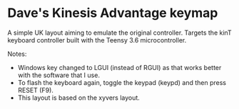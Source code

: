 # Dave's Kinesis Advantage keymap

A simple UK layout aiming to emulate the original controller. Targets the kinT
keyboard controller built with the Teensy 3.6 microcontroller.

Notes:

 - Windows key changed to LGUI (instead of RGUI) as that works better with the
   software that I use.
 - To flash the keyboard again, toggle the keypad (keypd) and then press
   RESET (F9).
 - This layout is based on the xyvers layout.
